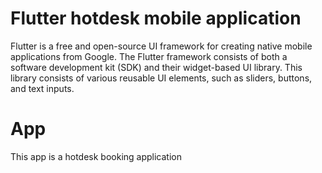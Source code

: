 # Flutter hotdesk mobile application

Flutter is a free and open-source UI framework for creating native mobile applications from Google. The Flutter framework consists of both a software development kit (SDK) and their widget-based UI library. This library consists of various reusable UI elements, such as sliders, buttons, and text inputs.

# App
This app is a hotdesk booking application
